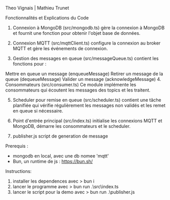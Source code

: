 Theo Vignais | Mathieu Trunet

Fonctionnalités et Explications du Code

1. Connexion à MongoDB (src/mongodb.ts)
   gère la connexion à MongoDB et fournit une fonction pour obtenir l'objet base de données.

2. Connexion MQTT (src/mqttClient.ts)
   configure la connexion au broker MQTT et gère les événements de connexion.

3. Gestion des messages en queue (src/messageQueue.ts)
   contient les fonctions pour :

Mettre en queue un message (enqueueMessage)
Retirer un message de la queue (dequeueMessage)
Valider un message (acknowledgeMessage) 4. Consommateurs (src/consumer.ts)
Ce module implémente les consommateurs qui écoutent les messages des topics et les traitent.

5. Scheduler pour remise en queue (src/scheduler.ts)
   contient une tâche planifiée qui vérifie régulièrement les messages non validés et les remet en queue si nécessaire.

6. Point d'entrée principal (src/index.ts)
   initialise les connexions MQTT et MongoDB, démarre les consommateurs et le scheduler.

7. publisher.js
   script de generation de message

Prerequis :

- mongodb en local, avec une db nomee 'mqtt'
- Bun, un runtime de js : https://bun.sh/

Instructions:

1. installer les dependences avec > bun i
2. lancer le programme avec > bun run .\src\index.ts
3. lancer le script pour la demo avec > bun run .\publisher.js
